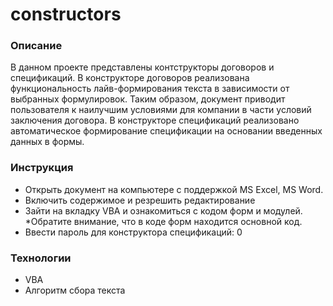 # constructors

### Описание 
В данном проекте представлены контструкторы договоров и спецификаций.
В конструкторе договоров реализована функциональность лайв-формирования текста в зависимости от выбранных формулировок. Таким образом, документ приводит пользователя к наилучшим условиями для компании в части условий заключения договора.
В конструкторе спецификаций реализовано автоматическое формирование спецификации на основании введенных данных в формы. 


### Инструкция 
* Открыть документ на компьютере с поддержкой MS Excel, MS Word.
* Включить содержимое и резрешить редактирование
* Зайти на вкладку VBA и ознакомиться с кодом форм и модулей. 
*Обратите внимание, что в коде форм находится основной код.
* Ввести пароль для конструктора спецификаций: 0

### Технологии
* VBA
* Алгоритм сбора текста 
